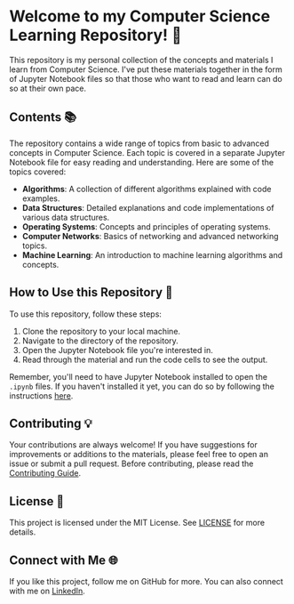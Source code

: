 # Welcome to my Computer Science Learning Repository! 👋

This repository is my personal collection of the concepts and materials I learn from Computer Science. I've put these materials together in the form of Jupyter Notebook files so that those who want to read and learn can do so at their own pace.

## Contents 📚

The repository contains a wide range of topics from basic to advanced concepts in Computer Science. Each topic is covered in a separate Jupyter Notebook file for easy reading and understanding. Here are some of the topics covered:

- **Algorithms**: A collection of different algorithms explained with code examples.
- **Data Structures**: Detailed explanations and code implementations of various data structures.
- **Operating Systems**: Concepts and principles of operating systems.
- **Computer Networks**: Basics of networking and advanced networking topics.
- **Machine Learning**: An introduction to machine learning algorithms and concepts.

## How to Use this Repository 🚀

To use this repository, follow these steps:

1. Clone the repository to your local machine.
2. Navigate to the directory of the repository.
3. Open the Jupyter Notebook file you're interested in.
4. Read through the material and run the code cells to see the output.

Remember, you'll need to have Jupyter Notebook installed to open the `.ipynb` files. If you haven't installed it yet, you can do so by following the instructions [here](https://jupyter.org/install.html).

## Contributing 💡

Your contributions are always welcome! If you have suggestions for improvements or additions to the materials, please feel free to open an issue or submit a pull request. Before contributing, please read the [Contributing Guide](CONTRIBUTING.md).

## License 📄

This project is licensed under the MIT License. See [LICENSE](LICENSE) for more details.

## Connect with Me 🌐

If you like this project, follow me on GitHub for more. You can also connect with me on [LinkedIn](linkedin.com/in/alireza-mahdizadeh-275215292).
